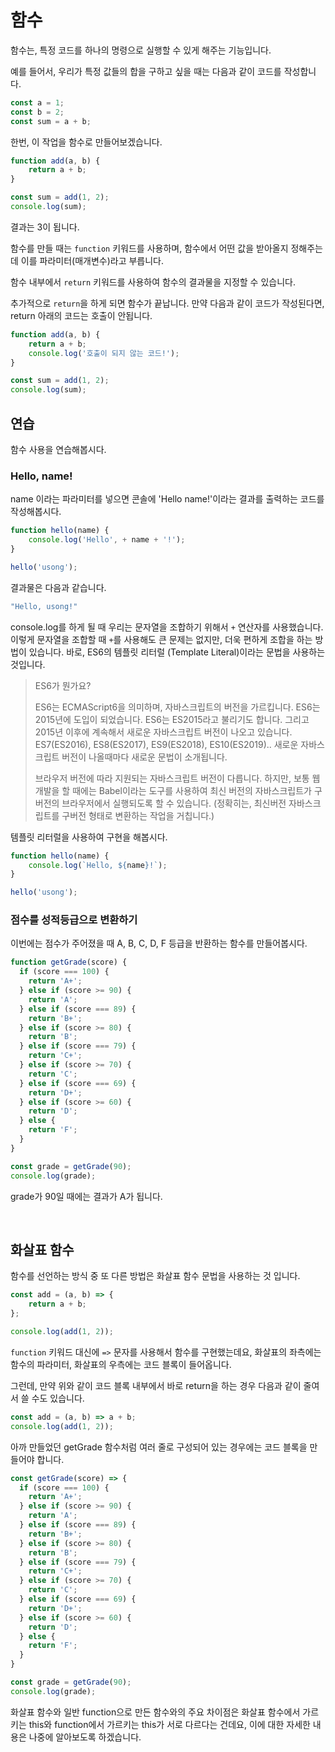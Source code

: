 # 함수

함수는, 특정 코드를 하나의 명령으로 실행할 수 있게 해주는 기능입니다. 

예를 들어서, 우리가 특정 값들의 합을 구하고 싶을 때는 다음과 같이 코드를 작성합니다. 

```javascript
const a = 1;
const b = 2;
const sum = a + b;
```

한번, 이 작업을 함수로 만들어보겠습니다. 

```javascript
function add(a, b) {
    return a + b;
}

const sum = add(1, 2);
console.log(sum);
```

결과는 3이 됩니다. 

함수를 만들 때는 `function` 키워드를 사용하며, 함수에서 어떤 값을 받아올지 정해주는데 이를 파라미터(매개변수)라고 부릅니다. 

함수 내부에서 `return` 키워드를 사용하여 함수의 결과물을 지정할 수 있습니다. 

추가적으로 `return`을 하게 되면 함수가 끝납니다. 만약 다음과 같이 코드가 작성된다면, return 아래의 코드는 호출이 안됩니다. 

```javascript
function add(a, b) {
    return a + b;
    console.log('호출이 되지 않는 코드!');
}

const sum = add(1, 2);
console.log(sum);
```

## 연습

함수 사용을 연습해봅시다.

### Hello, name!

name 이라는 파라미터를 넣으면 콘솔에 'Hello name!'이라는 결과를 출력하는 코드를 작성해봅시다. 

```javascript
function hello(name) {
    console.log('Hello', + name + '!');
}

hello('usong');
```

결과물은 다음과 같습니다. 

```javascript
"Hello, usong!"
```

console.log를 하게 될 때 우리는 문자열을 조합하기 위해서 `+` 연산자를 사용했습니다. 이렇게 문자열을 조합할 때 `+`를 사용해도 큰 문제는 없지만, 더욱 편하게 조합을 하는 방법이 있습니다. 바로, ES6의 템플릿 리터럴 (Template Literal)이라는 문법을 사용하는 것입니다. 

> ES6가 뭔가요?
>
> ES6는 ECMAScript6을 의미하며, 자바스크립트의 버전을 가르킵니다. ES6는 2015년에 도입이 되었습니다. ES6는 ES2015라고 불리기도 합니다. 그리고 2015년 이후에 계속해서 새로운 자바스크립트 버전이 나오고 있습니다. ES7(ES2016), ES8(ES2017), ES9(ES2018), ES10(ES2019).. 새로운 자바스크립트 버전이 나올때마다 새로운 문법이 소개됩니다. 
>
> 브라우저 버전에 따라 지원되는 자바스크립트 버전이 다릅니다. 하지만, 보통 웹 개발을 할 때에는 Babel이라는 도구를 사용하여 최신 버전의 자바스크립트가 구버전의 브라우저에서 실행되도록 할 수 있습니다. (정확히는, 최신버전 자바스크립트를 구버전 형태로 변환하는 작업을 거칩니다.)

템플릿 리터럴을 사용하여 구현을 해봅시다. 

```javascript
function hello(name) {
    console.log(`Hello, ${name}!`);
}

hello('usong');
```

### 점수를 성적등급으로 변환하기

이번에는 점수가 주어졌을 때 A, B, C, D, F 등급을 반환하는 함수를 만들어봅시다. 

```javascript
function getGrade(score) {
  if (score === 100) {
    return 'A+';
  } else if (score >= 90) {
    return 'A';
  } else if (score === 89) {
    return 'B+';
  } else if (score >= 80) {
    return 'B';
  } else if (score === 79) {
    return 'C+';
  } else if (score >= 70) {
    return 'C';
  } else if (score === 69) {
    return 'D+';
  } else if (score >= 60) {
    return 'D';
  } else {
    return 'F';
  }
}

const grade = getGrade(90);
console.log(grade);
```

grade가 90일 때에는 결과가 A가 됩니다.

<br>

## 화살표 함수

함수를 선언하는 방식 중 또 다른 방법은 화살표 함수 문법을 사용하는 것 입니다. 

```javascript
const add = (a, b) => {
    return a + b;
};

console.log(add(1, 2));
```

`function` 키워드 대신에 `=>` 문자를 사용해서 함수를 구현했는데요, 화살표의 좌측에는 함수의 파라미터, 화살표의 우측에는 코드 블록이 들어옵니다. 

그런데, 만약 위와 같이 코드 블록 내부에서 바로 return을 하는 경우 다음과 같이 줄여서 쓸 수도 있습니다. 

```javascript
const add = (a, b) => a + b;
console.log(add(1, 2));
```

아까 만들었던 getGrade 함수처럼 여러 줄로 구성되어 있는 경우에는 코드 블록을 만들어야 합니다. 

```javascript
const getGrade(score) => {
  if (score === 100) {
    return 'A+';
  } else if (score >= 90) {
    return 'A';
  } else if (score === 89) {
    return 'B+';
  } else if (score >= 80) {
    return 'B';
  } else if (score === 79) {
    return 'C+';
  } else if (score >= 70) {
    return 'C';
  } else if (score === 69) {
    return 'D+';
  } else if (score >= 60) {
    return 'D';
  } else {
    return 'F';
  }
}

const grade = getGrade(90);
console.log(grade);
```

화살표 함수와 일반 function으로 만든 함수와의 주요 차이점은 화살표 함수에서 가르키는 this와 function에서 가르키는 this가 서로 다르다는 건데요, 이에 대한 자세한 내용은 나중에 알아보도록 하겠습니다. 